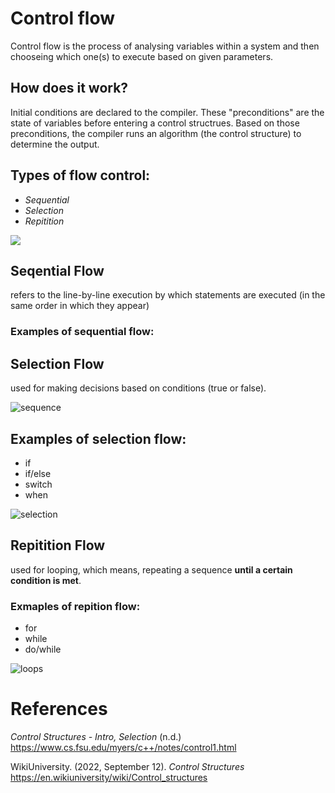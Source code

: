 # Control flow 

Control flow is the process 
of analysing variables within 
a system and then chooseing 
which one(s) to execute based 
on given parameters. 

## How does it work? 
Initial conditions are declared 
to the compiler. These "preconditions" 
are the state of variables before entering 
a control structrues. Based on those 
preconditions, the compiler runs an 
algorithm (the control structure) to 
determine the output. 

## Types of flow control: 
- *Sequential*  
- *Selection* 
- *Repitition* 

<img src="https://user-images.githubusercontent.com/109105989/195220857-b9a3a1f9-e27f-4e61-992a-4cd834704668.png" />

## Seqential Flow 
refers to the line-by-line execution by which statements are executed (in the same order in which they appear) 

### Examples of sequential flow: 






## Selection Flow 
used for making decisions based on conditions (true or false). 

![sequence](https://user-images.githubusercontent.com/109105989/195222283-8e6ba0fb-f891-42b5-822c-6fd049d9946c.png)

## Examples of selection flow: 
- if 
- if/else 
- switch 
- when  

![selection](https://user-images.githubusercontent.com/109105989/195222076-766229bd-9a9f-428b-8fcf-a47fa5e5986b.png)

## Repitition Flow 
used for looping, which means, repeating a sequence **until a certain condition is met**. 

### Exmaples of repition flow:
- for 
- while 
- do/while 

![loops](https://user-images.githubusercontent.com/109105989/195221769-12a5876d-e36d-4fae-9a72-48bdf34e7cf7.png)

# References
*Control Structures - Intro, Selection* (n.d.) <https://www.cs.fsu.edu/myers/c++/notes/control1.html> 

WikiUniversity. (2022, September 12). *Control Structures* <https://en.wikiuniversity/wiki/Control_structures>  
